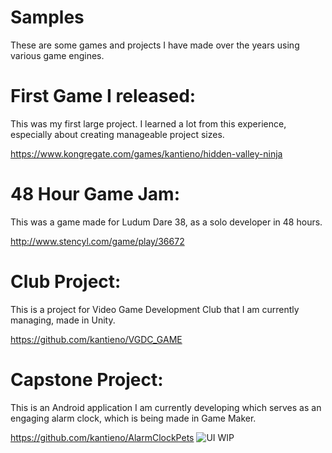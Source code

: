 # Samples
These are some games and projects I have made over the years using various game engines.

# First Game I released: 
This was my first large project. I learned a lot from this experience, especially about creating manageable project sizes.

https://www.kongregate.com/games/kantieno/hidden-valley-ninja
# 48 Hour Game Jam:
This was a game made for Ludum Dare 38, as a solo developer in 48 hours.

http://www.stencyl.com/game/play/36672
# Club Project:
This is a project for Video Game Development Club that I am currently managing, made in Unity. 

https://github.com/kantieno/VGDC_GAME
# Capstone Project:
This is an Android application I am currently developing which serves as an engaging alarm clock, which is being made in Game Maker. 

https://github.com/kantieno/AlarmClockPets
![UI WIP](../../../../url/AlarmCLockPets/path720.png)
